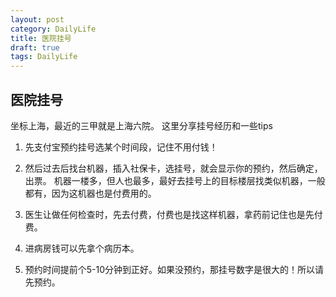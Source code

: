 ```yaml
---
layout: post
category: DailyLife
title: 医院挂号
draft: true
tags: DailyLife
---
```


## 医院挂号



坐标上海，最近的三甲就是上海六院。 这里分享挂号经历和一些tips



1. 先支付宝预约挂号选某个时间段，记住不用付钱！

2. 然后过去后找台机器，插入社保卡，选挂号，就会显示你的预约，然后确定，出票。 机器一楼多，但人也最多，最好去挂号上的目标楼层找类似机器，一般都有，因为这机器也是付费用的。
3. 医生让做任何检查时，先去付费，付费也是找这样机器，拿药前记住也是先付费。
4. 进病房钱可以先拿个病历本。
5. 预约时间提前个5-10分钟到正好。如果没预约，那挂号数字是很大的！所以请先预约。

